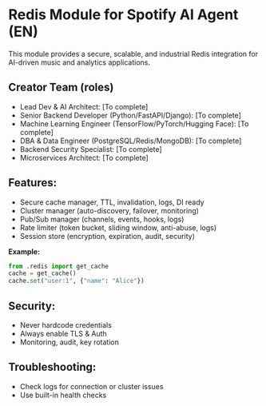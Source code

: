 # Redis Module for Spotify AI Agent (EN)

This module provides a secure, scalable, and industrial Redis integration for AI-driven music and analytics applications.

## Creator Team (roles)
- Lead Dev & AI Architect: [To complete]
- Senior Backend Developer (Python/FastAPI/Django): [To complete]
- Machine Learning Engineer (TensorFlow/PyTorch/Hugging Face): [To complete]
- DBA & Data Engineer (PostgreSQL/Redis/MongoDB): [To complete]
- Backend Security Specialist: [To complete]
- Microservices Architect: [To complete]

## Features:
- Secure cache manager, TTL, invalidation, logs, DI ready
- Cluster manager (auto-discovery, failover, monitoring)
- Pub/Sub manager (channels, events, hooks, logs)
- Rate limiter (token bucket, sliding window, anti-abuse, logs)
- Session store (encryption, expiration, audit, security)

**Example:**
```python
from .redis import get_cache
cache = get_cache()
cache.set("user:1", {"name": "Alice"})
```

## Security:
- Never hardcode credentials
- Always enable TLS & Auth
- Monitoring, audit, key rotation

## Troubleshooting:
- Check logs for connection or cluster issues
- Use built-in health checks

